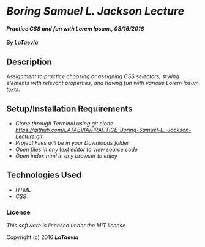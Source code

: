 # _Boring Samuel L. Jackson Lecture_

#### _Practice CSS and fun with Lorem Ipsum., 03/16/2016_

#### By _**LaTaevia**_

## Description

_Assignment to practice choosing or assigning CSS selectors, styling elements with relevant properties, and having fun with various Lorem Ipsum texts._

## Setup/Installation Requirements

* _Clone through Terminal using git clone https://github.com/LATAEVIA/PRACTICE-Boring-Samuel-L.-Jackson-Lecture.git_
* _Project Files will be in your Downloads folder_
* _Open files in any text editor to view source code_
* _Open index.html in any browser to enjoy_

## Technologies Used

* _HTML_
* _CSS_

### License

*This software is licensed under the MIT license*

Copyright (c) 2016 **_LaTaevia_**
